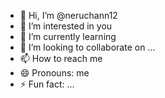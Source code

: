 - 👋 Hi, I’m @neruchann12
- 👀 I’m interested in you
- 🌱 I’m currently learning 
- 💞️ I’m looking to collaborate on ...
- 📫 How to reach me 
- 😄 Pronouns: me
- ⚡ Fun fact: ...

<!---
neruchann12/neruchann12 is a ✨ special ✨ repository because its `README.md` (this file) appears on your GitHub profile.
You can click the Preview link to take a look at your changes.
--->
